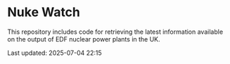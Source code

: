 # Nuke Watch

This repository includes code for retrieving the latest information available on the output of EDF nuclear power plants in the UK.

Last updated: 2025-07-04 22:15